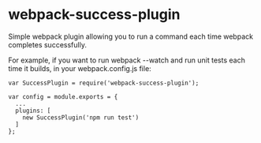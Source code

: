 # webpack-success-plugin

Simple webpack plugin allowing you to run a command each time webpack completes successfully.

For example, if you want to run webpack --watch and run unit tests each time it builds, in your webpack.config.js file:

```
var SuccessPlugin = require('webpack-success-plugin');

var config = module.exports = {
  ...
  plugins: [
    new SuccessPlugin('npm run test')
  ]
};
